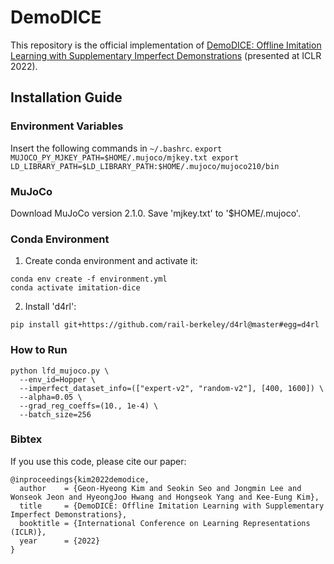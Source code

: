 # DemoDICE
This repository is the official implementation of [DemoDICE: Offline Imitation Learning with Supplementary Imperfect Demonstrations](https://openreview.net/pdf?id=BrPdX1bDZkQ) (presented at ICLR 2022).

## Installation Guide

### Environment Variables
Insert the following commands in `~/.bashrc`.
    ```
    export MUJOCO_PY_MJKEY_PATH=$HOME/.mujoco/mjkey.txt
    export LD_LIBRARY_PATH=$LD_LIBRARY_PATH:$HOME/.mujoco/mujoco210/bin
    ```


### MuJoCo
Download MuJoCo version 2.1.0. Save 'mjkey.txt' to '$HOME/.mujoco'.

### Conda Environment
1. Create conda environment and activate it:
```
conda env create -f environment.yml
conda activate imitation-dice
```
2. Install 'd4rl':
```
pip install git+https://github.com/rail-berkeley/d4rl@master#egg=d4rl
```

### How to Run
```
python lfd_mujoco.py \
  --env_id=Hopper \
  --imperfect_dataset_info=(["expert-v2", "random-v2"], [400, 1600]) \
  --alpha=0.05 \
  --grad_reg_coeffs=(10., 1e-4) \
  --batch_size=256
```

### Bibtex

If you use this code, please cite our paper:
```
@inproceedings{kim2022demodice,
  author    = {Geon-Hyeong Kim and Seokin Seo and Jongmin Lee and Wonseok Jeon and HyeongJoo Hwang and Hongseok Yang and Kee-Eung Kim},
  title     = {DemoDICE: Offline Imitation Learning with Supplementary Imperfect Demonstrations},
  booktitle = {International Conference on Learning Representations (ICLR)},
  year      = {2022}
}
```